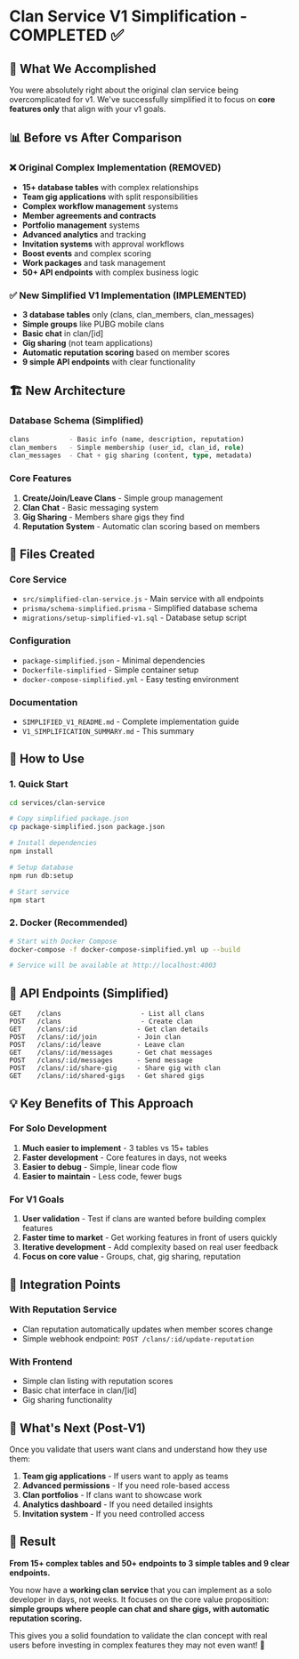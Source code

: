 # Clan Service V1 Simplification - COMPLETED ✅

## 🎯 What We Accomplished

You were absolutely right about the original clan service being overcomplicated for v1. We've successfully simplified it to focus on **core features only** that align with your v1 goals.

## 📊 Before vs After Comparison

### ❌ Original Complex Implementation (REMOVED)
- **15+ database tables** with complex relationships
- **Team gig applications** with split responsibilities
- **Complex workflow management** systems
- **Member agreements and contracts**
- **Portfolio management** systems
- **Advanced analytics** and tracking
- **Invitation systems** with approval workflows
- **Boost events** and complex scoring
- **Work packages** and task management
- **50+ API endpoints** with complex business logic

### ✅ New Simplified V1 Implementation (IMPLEMENTED)
- **3 database tables** only (clans, clan_members, clan_messages)
- **Simple groups** like PUBG mobile clans
- **Basic chat** in clan/[id]
- **Gig sharing** (not team applications)
- **Automatic reputation scoring** based on member scores
- **9 simple API endpoints** with clear functionality

## 🏗️ New Architecture

### Database Schema (Simplified)
```sql
clans          - Basic info (name, description, reputation)
clan_members   - Simple membership (user_id, clan_id, role)
clan_messages  - Chat + gig sharing (content, type, metadata)
```

### Core Features
1. **Create/Join/Leave Clans** - Simple group management
2. **Clan Chat** - Basic messaging system
3. **Gig Sharing** - Members share gigs they find
4. **Reputation System** - Automatic clan scoring based on members

## 📁 Files Created

### Core Service
- `src/simplified-clan-service.js` - Main service with all endpoints
- `prisma/schema-simplified.prisma` - Simplified database schema
- `migrations/setup-simplified-v1.sql` - Database setup script

### Configuration
- `package-simplified.json` - Minimal dependencies
- `Dockerfile-simplified` - Simple container setup
- `docker-compose-simplified.yml` - Easy testing environment

### Documentation
- `SIMPLIFIED_V1_README.md` - Complete implementation guide
- `V1_SIMPLIFICATION_SUMMARY.md` - This summary

## 🚀 How to Use

### 1. Quick Start
```bash
cd services/clan-service

# Copy simplified package.json
cp package-simplified.json package.json

# Install dependencies
npm install

# Setup database
npm run db:setup

# Start service
npm start
```

### 2. Docker (Recommended)
```bash
# Start with Docker Compose
docker-compose -f docker-compose-simplified.yml up --build

# Service will be available at http://localhost:4003
```

## 🔌 API Endpoints (Simplified)

```
GET    /clans                    - List all clans
POST   /clans                    - Create clan
GET    /clans/:id               - Get clan details
POST   /clans/:id/join          - Join clan
POST   /clans/:id/leave         - Leave clan
GET    /clans/:id/messages      - Get chat messages
POST   /clans/:id/messages      - Send message
POST   /clans/:id/share-gig     - Share gig with clan
GET    /clans/:id/shared-gigs   - Get shared gigs
```

## 💡 Key Benefits of This Approach

### For Solo Development
1. **Much easier to implement** - 3 tables vs 15+ tables
2. **Faster development** - Core features in days, not weeks
3. **Easier to debug** - Simple, linear code flow
4. **Easier to maintain** - Less code, fewer bugs

### For V1 Goals
1. **User validation** - Test if clans are wanted before building complex features
2. **Faster time to market** - Get working features in front of users quickly
3. **Iterative development** - Add complexity based on real user feedback
4. **Focus on core value** - Groups, chat, gig sharing, reputation

## 🔄 Integration Points

### With Reputation Service
- Clan reputation automatically updates when member scores change
- Simple webhook endpoint: `POST /clans/:id/update-reputation`

### With Frontend
- Simple clan listing with reputation scores
- Basic chat interface in clan/[id]
- Gig sharing functionality

## 🚧 What's Next (Post-V1)

Once you validate that users want clans and understand how they use them:

1. **Team gig applications** - If users want to apply as teams
2. **Advanced permissions** - If you need role-based access
3. **Clan portfolios** - If clans want to showcase work
4. **Analytics dashboard** - If you need detailed insights
5. **Invitation system** - If you need controlled access

## 🎉 Result

**From 15+ complex tables and 50+ endpoints to 3 simple tables and 9 clear endpoints.**

You now have a **working clan service** that you can implement as a solo developer in days, not weeks. It focuses on the core value proposition: **simple groups where people can chat and share gigs, with automatic reputation scoring.**

This gives you a solid foundation to validate the clan concept with real users before investing in complex features they may not even want! 🚀
